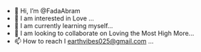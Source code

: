 - 👋 Hi, I’m @FadaAbram 
- 👀 I am interested in Love ...
- 🌱 I am currently learning myself...
- 💞️ I am looking to collaborate on Loving the Most High More...
- 📫 How to reach I earthvibes025@gmail.com  ...

<!---
pauldowell/pauldowell is a ✨ special ✨ repository because its `README.md` (this file) appears on your GitHub profile.
You can click the Preview link to take a look at your changes.
--->
